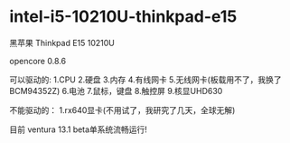 # intel-i5-10210U-thinkpad-e15
黑苹果 Thinkpad E15 10210U

opencore 0.8.6

可以驱动的:
1.CPU
2.硬盘
3.内存
4.有线网卡
5.无线网卡(板载用不了，我换了BCM94352Z)
6.电池
7.鼠标，键盘
8.触控屏
9.核显UHD630

不能驱动的：
1.rx640显卡(不用试了，我研究了几天，全球无解)

目前 ventura 13.1 beta单系统流畅运行!
